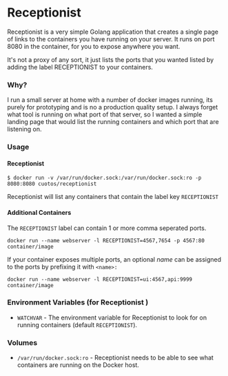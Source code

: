 # Receptionist

Receptionist is a very simple Golang application that creates a single page of links to the containers you have running 
on your server. It runs on port 8080 in the container, for you to expose anywhere you want.

It's not a proxy of any sort, it just lists the ports that you wanted listed by adding the label RECEPTIONIST to your 
containers.

### Why?

I run a small server at home with a number of docker images running, its purely for prototyping and is no a production 
quality setup. I always forget what tool is running on what port of that server, so I wanted a simple landing page that 
would list the running containers and which port that are listening on.

### Usage

#### Receptionist
`$ docker run -v /var/run/docker.sock:/var/run/docker.sock:ro -p 8080:8080 cuotos/receptionist`

Receptionist will list any containers that contain the label key `RECEPTIONIST`

#### Additional Containers
The `RECEPTIONIST` label can contain 1 or more comma seperated ports.

`docker run --name webserver -l RECEPTIONIST=4567,7654 -p 4567:80 container/image`

If your container exposes multiple ports, an optional *name* can be assigned to the ports by prefixing it with `<name>:`

`docker run --name webserver -l RECEPTIONIST=ui:4567,api:9999 container/image`

### Environment Variables (for Receptionist )

* `WATCHVAR` - The environment variable for Receptionist to look for on running containers (default `RECEPTIONIST`).

### Volumes

* `/var/run/docker.sock:ro` - Receptionist needs to be able to see what containers are running on the Docker host.

